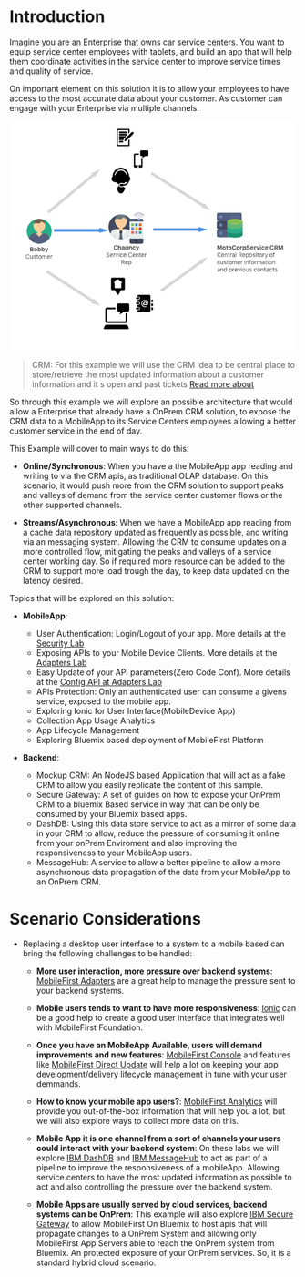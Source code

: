 # Introduction

Imagine you are an Enterprise that owns car service centers. You want to equip service center employees with tablets, and build an app that will help them coordinate activities in the service center to improve service times and quality of service.

On important element on this solution it is to allow your employees to have access to the most accurate data about your customer. As customer can engage with your Enterprise via multiple channels.

![Demo Map](/Lab/img/Overview-CRM.png)

> CRM: For this example we will use the CRM idea to be central place to store/retrieve the most updated information about a customer information and it s open and past tickets [Read more about](https://en.wikipedia.org/wiki/Customer_relationship_management)


So through this example we will explore an possible architecture that would allow a Enterprise that already have a OnPrem CRM solution, to expose the CRM data to a MobileApp to its Service Centers employees allowing a better customer service in the end of day.

This Example will cover to main ways to do this:

- **Online/Synchronous**: When you have a the MobileApp app reading and writing to via the CRM apis, as traditional OLAP database. On this scenario, it would push more from the CRM solution to support peaks and valleys of demand from the service center customer flows or the other supported channels.  


- **Streams/Asynchronous**: When we have a MobileApp app reading from a cache data repository updated as frequently as possible, and writing via an messaging system. Allowing the CRM to consume updates on a more controlled flow, mitigating the peaks and valleys of a service center working day. So if required more resource can be added to the CRM to support more load trough the day, to keep data updated on the latency desired.

Topics that will be explored on this solution:

- **MobileApp**:
  - User Authentication: Login/Logout of your app. More details at the [Security Lab](/Lab/5.%20security.md)
  - Exposing APIs to your Mobile Device Clients. More details at the  [Adapters Lab](/Lab/3.%20adapters.md)
  - Easy Update of your API parameters(Zero Code Conf). More details at the [Config API at Adapters Lab](/Lab/3.%20adapters.md#configuration-api)
  - APIs Protection: Only an authenticated user can consume a givens service, exposed to the mobile app.
  - Exploring Ionic for User Interface(MobileDevice App)
  - Collection App Usage Analytics
  - App Lifecycle Management
  - Exploring Bluemix based deployment of MobileFirst Platform


- **Backend**:
  - Mockup CRM: An NodeJS based Application that will act as a fake CRM to allow you easily replicate the content of this sample.
  - Secure Gateway: A set of guides on how to expose your OnPrem CRM to a bluemix Based service in way that can be only be consumed by your Bluemix based apps.
  - DashDB: Using this data store service to act as a mirror of some data in your CRM to allow, reduce the pressure of consuming it online from your onPrem Enviroment and also improving the responsiveness to your MobileApp users.
  - MessageHub: A service to allow a better pipeline to allow a more asynchronous data propagation of the data from your MobileApp to an OnPrem CRM.


# Scenario Considerations

- Replacing a desktop user interface to a system to a mobile based can bring the following challenges to be handled:
  - **More user interaction, more pressure over backend systems**: [MobileFirst Adapters](https://mobilefirstplatform.ibmcloud.com/tutorials/en/foundation/8.0/adapters/) are a great help to manage the pressure sent to your backend systems.

  - **Mobile users tends to want to have more responsiveness**: [Ionic](http://ionicframework.com/) can be a good help to create a good user interface that integrates well with MobileFirst Foundation.

  - **Once you have an MobileApp Available, users will demand improvements and new features**: [MobileFirst Console](https://mobilefirstplatform.ibmcloud.com/tutorials/en/foundation/8.0/setting-up-your-development-environment/console/) and features like [MobileFirst Direct Update](https://mobilefirstplatform.ibmcloud.com/tutorials/en/foundation/8.0/using-the-mfpf-sdk/direct-update/) will help a lot on keeping your app development/delivery lifecycle management in tune with your user demmands.

  - **How to know your mobile app users?**: [MobileFirst Analytics](https://mobilefirstplatform.ibmcloud.com/tutorials/en/foundation/8.0/analytics/) will provide you out-of-the-box  information that will help you a lot, but we will also explore ways to collect more data on this.

  - **Mobile App it is one channel from a sort of channels your users could interact with your backend system**: On these labs we will explore [IBM DashDB](https://console.ng.bluemix.net/catalog/services/dashdb/) and [IBM MessageHub](https://console.ng.bluemix.net/catalog/services/message-hub/) to act as part of a pipeline to improve the responsiveness of a mobileApp. Allowing service centers to have the most updated information as possible to act and also controlling the pressure over the backend system.

  - **Mobile Apps are usually served by cloud services, backend systems can be OnPrem**: This example will also explore [IBM Secure Gateway](https://console.ng.bluemix.net/catalog/services/secure-gateway/) to allow MobileFirst On Bluemix to host apis that will propagate changes to a OnPrem System and allowing only MobileFirst App Servers able to reach the OnPrem system from Bluemix. An protected exposure of your OnPrem services. So, it is a standard hybrid cloud scenario.
